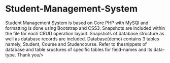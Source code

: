 # Student-Management-System
Student Management System is based on Core PHP with MySQl and formatting is done using Bootstrap and CSS3.
Snapshots are included within the file for each CRUD operation layout.
Snapshots of database structure as well as database records are included. 
Database(demo) contains 3 tables namely, Student, Course and Studencourse.
Refer to thesnippets of database and table sructures of specific tables for field-names and its data-type. 
Thank you/>
